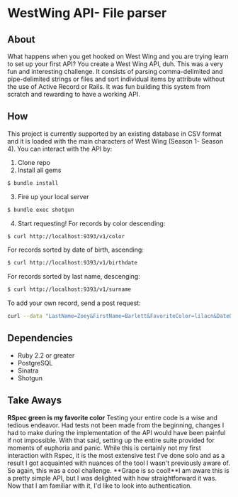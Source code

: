 # WestWing API- File parser

## About
What happens when you get hooked on West Wing and you are trying learn to set up your first API? You create a West Wing API, duh. 
This was a very fun and interesting challenge. It consists of parsing comma-delimited and pipe-delimited strings or files and sort individual items by attribute without the use of Active Record or Rails. It was fun building this system from scratch and rewarding to have a working API.

## How
This project is currently supported by an existing database in CSV format and it is loaded with the main characters of West Wing (Season 1- Season 4). You can interact with the API by:
1. Clone repo
2. Install all gems
``` bash
$ bundle install
```
3. Fire up your local server
```bash
$ bundle exec shotgun
```
4. Start requesting!
For records by color descending:
```bash
$ curl http://localhost:9393/v1/color
```
For records sorted by date of birth, ascending:
```bash
$ curl http://localhost:9393/v1/birthdate
```
For records sorted by last name, descenging:
```bash
$ curl http://localhost:9393/v1/surname
```
To add your own record, send a post request:
```bash
curl --data "LastName=Zoey&FirstName=Barlett&FavoriteColor=lilacn&DateOfBirth=1980-02-20" http://localhost:9393/v1
```

## Dependencies
* Ruby 2.2 or greater
* PostgreSQL
* Sinatra
* Shotgun

## Take Aways
**RSpec green is my favorite color** Testing your entire code is a wise and tedious endeavor. Had tests not been made from the beginning, changes I had to make during the implementation of the API would have been painful if not impossible. With that said, setting up the entire suite provided for moments of euphoria and panic. While this is certainly not my first interaction with Rspec, it is the most extensive test I've done solo and as a result I got acquainted with nuances of the tool I wasn't previously aware of. So again, this was a cool challenge. 
**Grape is so cool!**I am aware this is a pretty simple API, but I was delighted with how straightforward it was. Now that I am familiar with it, I'd like to look into authentication.
